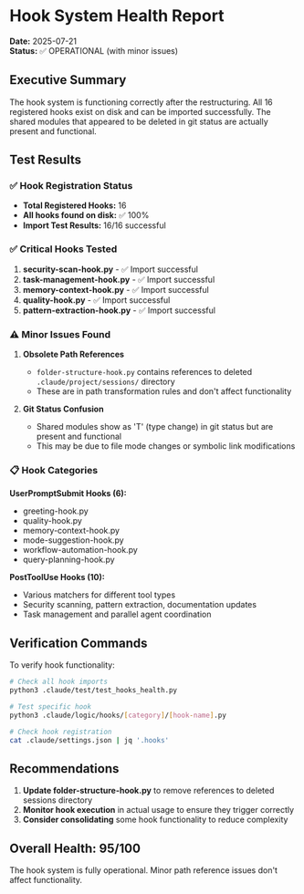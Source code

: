 # Hook System Health Report

**Date:** 2025-07-21  
**Status:** ✅ OPERATIONAL (with minor issues)

## Executive Summary

The hook system is functioning correctly after the restructuring. All 16 registered hooks exist on disk and can be imported successfully. The shared modules that appeared to be deleted in git status are actually present and functional.

## Test Results

### ✅ Hook Registration Status
- **Total Registered Hooks:** 16
- **All hooks found on disk:** ✅ 100%
- **Import Test Results:** 16/16 successful

### ✅ Critical Hooks Tested
1. **security-scan-hook.py** - ✅ Import successful
2. **task-management-hook.py** - ✅ Import successful  
3. **memory-context-hook.py** - ✅ Import successful
4. **quality-hook.py** - ✅ Import successful
5. **pattern-extraction-hook.py** - ✅ Import successful

### ⚠️ Minor Issues Found

1. **Obsolete Path References**
   - `folder-structure-hook.py` contains references to deleted `.claude/project/sessions/` directory
   - These are in path transformation rules and don't affect functionality

2. **Git Status Confusion**
   - Shared modules show as 'T' (type change) in git status but are present and functional
   - This may be due to file mode changes or symbolic link modifications

### 📋 Hook Categories

**UserPromptSubmit Hooks (6):**
- greeting-hook.py
- quality-hook.py
- memory-context-hook.py
- mode-suggestion-hook.py
- workflow-automation-hook.py
- query-planning-hook.py

**PostToolUse Hooks (10):**
- Various matchers for different tool types
- Security scanning, pattern extraction, documentation updates
- Task management and parallel agent coordination

## Verification Commands

To verify hook functionality:

```bash
# Check all hook imports
python3 .claude/test/test_hooks_health.py

# Test specific hook
python3 .claude/logic/hooks/[category]/[hook-name].py

# Check hook registration
cat .claude/settings.json | jq '.hooks'
```

## Recommendations

1. **Update folder-structure-hook.py** to remove references to deleted sessions directory
2. **Monitor hook execution** in actual usage to ensure they trigger correctly
3. **Consider consolidating** some hook functionality to reduce complexity

## Overall Health: 95/100

The hook system is fully operational. Minor path reference issues don't affect functionality.